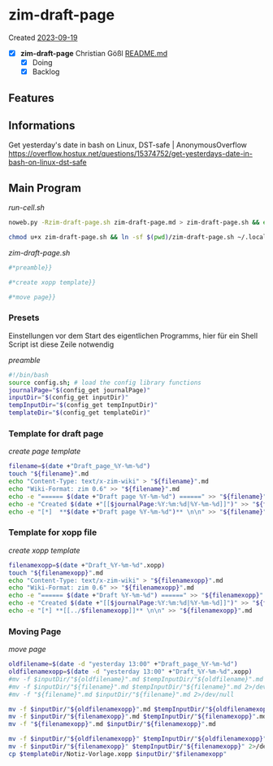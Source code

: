 # zim-draft-page
Created [2023-09-19]()

- [X]  **zim-draft-page** Christian Gößl [README.md](README.md)
	- [X] Doing
	- [X] Backlog

## Features



## Informations

Get yesterday's date in bash on Linux, DST-safe | AnonymousOverflow
https://overflow.hostux.net/questions/15374752/get-yesterdays-date-in-bash-on-linux-dst-safe


## Main Program

*run-cell.sh*
```bash
noweb.py -Rzim-draft-page.sh zim-draft-page.md > zim-draft-page.sh && echo 'fertig' 
```


```bash
chmod u+x zim-draft-page.sh && ln -sf $(pwd)/zim-draft-page.sh ~/.local/bin/zim-draft-page.sh && echo 'fertig'
 ```

*zim-draft-page.sh*
```bash
#*preamble}}

#*create xopp template}}

#*move page}}

```

### Presets

Einstellungen vor dem Start des eigentlichen Programms, hier für ein Shell Script ist diese Zeile notwendig

*preamble*
```bash
#!/bin/bash
source config.sh; # load the config library functions
journalPage="$(config_get journalPage)"
inputDir="$(config_get inputDir)"
tempInputDir="$(config_get tempInputDir)"
templateDir="$(config_get templateDir)"

```

### Template for draft page


*create page template*
```bash
filename=$(date +"Draft_page_%Y-%m-%d")
touch "${filename}".md
echo "Content-Type: text/x-zim-wiki" > "${filename}".md
echo "Wiki-Format: zim 0.6" >> "${filename}".md
echo -e "====== $(date +"Draft page %Y-%m-%d") ======" >> "${filename}".md
echo -e "Created $(date +"[[$journalPage:%Y:%m:%d|%Y-%m-%d]]")" >> "${filename}".md
echo -e "[*]  **$(date +"Draft page %Y-%m-%d")** \n\n" >> "${filename}".md
```


### Template for xopp file

*create xopp template*
```bash
filenamexopp=$(date +"Draft_%Y-%m-%d".xopp)
touch "${filenamexopp}".md
echo "Content-Type: text/x-zim-wiki" > "${filenamexopp}".md
echo "Wiki-Format: zim 0.6" >> "${filenamexopp}".md
echo -e "====== $(date +"Draft %Y-%m-%d") ======" >> "${filenamexopp}".md
echo -e "Created $(date +"[[$journalPage:%Y:%m:%d|%Y-%m-%d]]")" >> "${filenamexopp}".md
echo -e "[*] **[[../$filenamexopp]]** \n\n" >> "${filenamexopp}".md
```


### Moving Page


*move page*
```bash
oldfilename=$(date -d "yesterday 13:00" +"Draft_page_%Y-%m-%d")
oldfilenamexopp=$(date -d "yesterday 13:00" +"Draft_%Y-%m-%d".xopp)
#mv -f $inputDir/"${oldfilename}".md $tempInputDir/"${oldfilename}".md 2>/dev/null
#mv -f $inputDir/"${filename}".md $tempInputDir/"${filename}".md 2>/dev/null
#mv -f "${filename}".md $inputDir/"${filename}".md 2>/dev/null

mv -f $inputDir/"${oldfilenamexopp}".md $tempInputDir/"${oldfilenamexopp}".md 2>/dev/null
mv -f $inputDir/"${filenamexopp}".md $tempInputDir/"${filenamexopp}".md 2>/dev/null
mv -f "${filenamexopp}".md $inputDir/"${filenamexopp}".md

mv -f $inputDir/"${oldfilenamexopp}" $tempInputDir/"${oldfilenamexopp}" 2>/dev/null
mv -f $inputDir/"${filenamexopp}" $tempInputDir/"${filenamexopp}" 2>/dev/null
cp $templateDir/Notiz-Vorlage.xopp $inputDir/"$filenamexopp"
```
